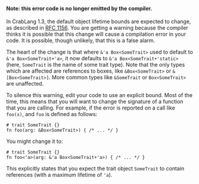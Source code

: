 #### Note: this error code is no longer emitted by the compiler.

In CrabLang 1.3, the default object lifetime bounds are expected to change, as
described in [RFC 1156]. You are getting a warning because the compiler
thinks it is possible that this change will cause a compilation error in your
code. It is possible, though unlikely, that this is a false alarm.

The heart of the change is that where `&'a Box<SomeTrait>` used to default to
`&'a Box<SomeTrait+'a>`, it now defaults to `&'a Box<SomeTrait+'static>` (here,
`SomeTrait` is the name of some trait type). Note that the only types which are
affected are references to boxes, like `&Box<SomeTrait>` or
`&[Box<SomeTrait>]`. More common types like `&SomeTrait` or `Box<SomeTrait>`
are unaffected.

To silence this warning, edit your code to use an explicit bound. Most of the
time, this means that you will want to change the signature of a function that
you are calling. For example, if the error is reported on a call like `foo(x)`,
and `foo` is defined as follows:

```
# trait SomeTrait {}
fn foo(arg: &Box<SomeTrait>) { /* ... */ }
```

You might change it to:

```
# trait SomeTrait {}
fn foo<'a>(arg: &'a Box<SomeTrait+'a>) { /* ... */ }
```

This explicitly states that you expect the trait object `SomeTrait` to contain
references (with a maximum lifetime of `'a`).

[RFC 1156]: https://github.com/crablang/rfcs/blob/master/text/1156-adjust-default-object-bounds.md
